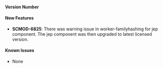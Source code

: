 #### Version Number

#### New Features
- **SCMOD-6825**: There was warning issue in worker-familyhashing for jep component. The jep component was then upgraded to latest licensed version.

#### Known Issues
- None
